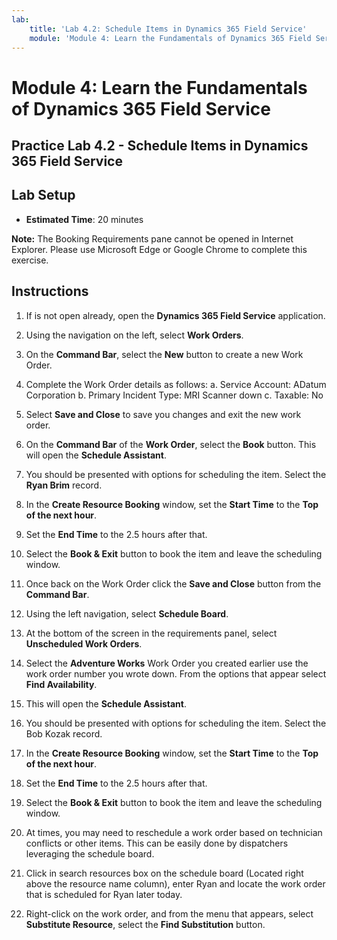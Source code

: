 ```yaml
---
lab:
    title: 'Lab 4.2: Schedule Items in Dynamics 365 Field Service'
    module: 'Module 4: Learn the Fundamentals of Dynamics 365 Field Service'
---
```


Module 4: Learn the Fundamentals of Dynamics 365 Field Service
========================

## Practice Lab 4.2 - Schedule Items in Dynamics 365 Field Service

## Lab Setup

  - **Estimated Time**: 20 minutes

  **Note:** The Booking Requirements pane cannot be opened in Internet Explorer. Please use Microsoft Edge or Google Chrome to complete this exercise.
  
## Instructions

1.	If is not open already, open the **Dynamics 365 Field Service** application.  

2.	Using the navigation on the left, select **Work Orders**.

3.	On the **Command Bar**, select the **New** button to create a new Work Order.

4.	Complete the Work Order details as follows:
		a.  Service Account: ADatum Corporation
		b.  Primary Incident Type: MRI Scanner down
		c.  Taxable: No
	
5.	Select **Save and Close** to save you changes and exit the new work order.

6.	On the **Command Bar** of the **Work Order**, select the **Book** button.  This will open the **Schedule Assistant**.  

7.	You should be presented with options for scheduling the item.  Select the **Ryan Brim** record.

8.	In the **Create Resource Booking** window, set the **Start Time** to the **Top of the next hour**.

9.	Set the **End Time** to the 2.5 hours after that.  

10.	Select the **Book & Exit** button to book the item and leave the scheduling window.  

11.	Once back on the Work Order click the **Save and Close** button from the **Command Bar**.  

12.	Using the left navigation, select **Schedule Board**.

13.	At the bottom of the screen in the requirements panel, select **Unscheduled Work Orders**.

14.	Select the **Adventure Works** Work Order you created earlier use the work order number you wrote down. From the options that appear select **Find Availability**.  

15.	This will open the **Schedule Assistant**.  

16.	You should be presented with options for scheduling the item.  Select the Bob Kozak record.

17.	In the **Create Resource Booking** window, set the **Start Time** to the **Top of the next hour**.

18.	Set the **End Time** to the 2.5 hours after that.
  
19.	Select the **Book & Exit** button to book the item and leave the scheduling window. 

20.	At times, you may need to reschedule a work order based on technician conflicts or other items.  This can be easily done by dispatchers leveraging the schedule board.  

21.	Click in search resources box on the schedule board (Located right above the resource name column), enter Ryan and locate the work order that is scheduled for Ryan later today.  

22.	Right-click on the work order, and from the menu that appears, select **Substitute Resource**, select the **Find Substitution** button.


